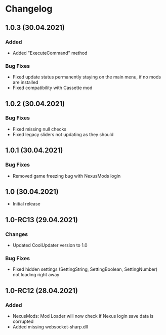 # Changelog

## 1.0.3 (30.04.2021)

### Added

- Added "ExecuteCommand" method

### Bug Fixes

- Fixed update status permanently  staying on the main menu, if no mods are installed
- Fixed compatibility with Cassette mod

## 1.0.2 (30.04.2021)

### Bug Fixes

- Fixed missing null checks
- Fixed legacy sliders not updating as they should

## 1.0.1 (30.04.2021)

### Bug Fixes

- Removed game freezing bug with NexusMods login

## 1.0 (30.04.2021)

- Initial release

## 1.0-RC13 (29.04.2021)

### Changes

- Updated CoolUpdater version to 1.0

### Bug Fixes

- Fixed hidden settings (SettingString, SettingBoolean, SettingNumber) not loading right away

## 1.0-RC12 (28.04.2021)

### Added

- NexusMods: Mod Loader will now check if Nexus login save data is corrupted
- Added missing websocket-sharp.dll
